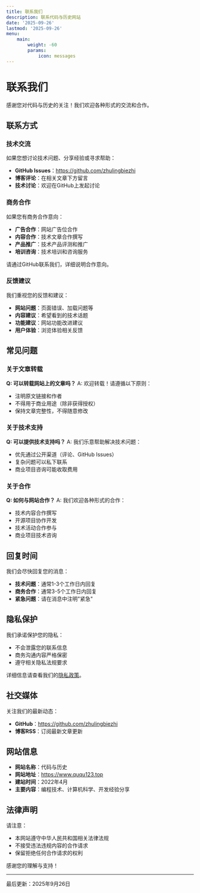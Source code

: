 ```yaml
---
title: 联系我们
description: 联系代码与历史网站
date: '2025-09-26'
lastmod: '2025-09-26'
menu:
    main: 
        weight: -60
        params:
            icon: messages
---
```


# 联系我们

感谢您对代码与历史的关注！我们欢迎各种形式的交流和合作。

## 联系方式

### 技术交流
如果您想讨论技术问题、分享经验或寻求帮助：

- **GitHub Issues**：https://github.com/zhulingbiezhi
- **博客评论**：在相关文章下方留言
- **技术讨论**：欢迎在GitHub上发起讨论

### 商务合作
如果您有商务合作意向：

- **广告合作**：网站广告位合作
- **内容合作**：技术文章合作撰写
- **产品推广**：技术产品评测和推广
- **培训咨询**：技术培训和咨询服务

请通过GitHub联系我们，详细说明合作意向。

### 反馈建议
我们重视您的反馈和建议：

- **网站问题**：页面错误、加载问题等
- **内容建议**：希望看到的技术话题
- **功能建议**：网站功能改进建议
- **用户体验**：浏览体验相关反馈

## 常见问题

### 关于文章转载
**Q: 可以转载网站上的文章吗？**
A: 欢迎转载！请遵循以下原则：
- 注明原文链接和作者
- 不得用于商业用途（除非获得授权）
- 保持文章完整性，不得随意修改

### 关于技术支持
**Q: 可以提供技术支持吗？**
A: 我们乐意帮助解决技术问题：
- 优先通过公开渠道（评论、GitHub Issues）
- 复杂问题可以私下联系
- 商业项目咨询可能收取费用

### 关于合作
**Q: 如何与网站合作？**
A: 我们欢迎各种形式的合作：
- 技术内容合作撰写
- 开源项目协作开发
- 技术活动合作参与
- 商业项目技术咨询

## 回复时间

我们会尽快回复您的消息：

- **技术问题**：通常1-3个工作日内回复
- **商务合作**：通常3-5个工作日内回复
- **紧急问题**：请在消息中注明"紧急"

## 隐私保护

我们承诺保护您的隐私：

- 不会泄露您的联系信息
- 商务沟通内容严格保密
- 遵守相关隐私法规要求

详细信息请查看我们的[隐私政策](/privacy/)。

## 社交媒体

关注我们的最新动态：

- **GitHub**：https://github.com/zhulingbiezhi
- **博客RSS**：订阅最新文章更新

## 网站信息

- **网站名称**：代码与历史
- **网站地址**：https://www.ququ123.top
- **建站时间**：2022年4月
- **主要内容**：编程技术、计算机科学、开发经验分享

## 法律声明

请注意：
- 本网站遵守中华人民共和国相关法律法规
- 不接受违法违规内容的合作请求
- 保留拒绝任何合作请求的权利

感谢您的理解与支持！

---

最后更新：2025年9月26日
